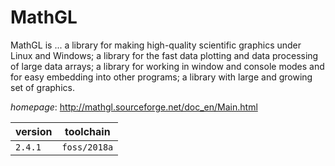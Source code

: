 # MathGL

MathGL is ...  a library for making high-quality scientific graphics under Linux and Windows;  a library for the fast data plotting and data processing of large data arrays;  a library for working in window and console modes and for easy embedding into other programs;  a library with large and growing set of graphics.

*homepage*: <http://mathgl.sourceforge.net/doc_en/Main.html>

version | toolchain
--------|----------
``2.4.1`` | ``foss/2018a``
